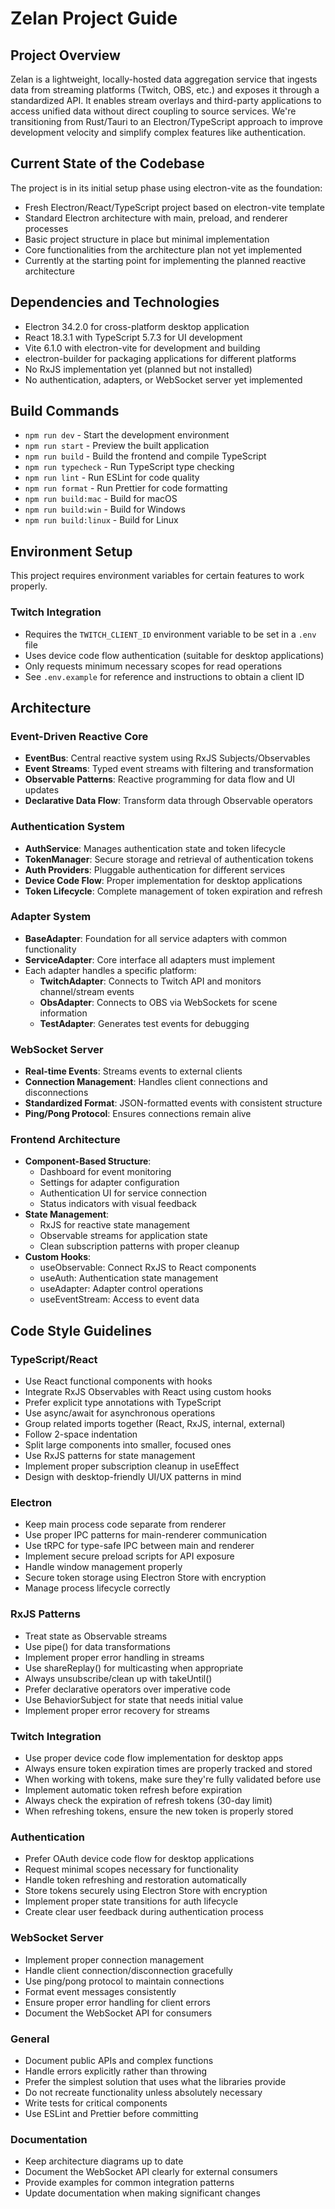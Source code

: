 # Zelan Project Guide

## Project Overview
Zelan is a lightweight, locally-hosted data aggregation service that ingests data from streaming platforms (Twitch, OBS, etc.) and exposes it through a standardized API. It enables stream overlays and third-party applications to access unified data without direct coupling to source services. We're transitioning from Rust/Tauri to an Electron/TypeScript approach to improve development velocity and simplify complex features like authentication.

## Current State of the Codebase
The project is in its initial setup phase using electron-vite as the foundation:
- Fresh Electron/React/TypeScript project based on electron-vite template
- Standard Electron architecture with main, preload, and renderer processes
- Basic project structure in place but minimal implementation
- Core functionalities from the architecture plan not yet implemented
- Currently at the starting point for implementing the planned reactive architecture

## Dependencies and Technologies
- Electron 34.2.0 for cross-platform desktop application
- React 18.3.1 with TypeScript 5.7.3 for UI development
- Vite 6.1.0 with electron-vite for development and building
- electron-builder for packaging applications for different platforms
- No RxJS implementation yet (planned but not installed)
- No authentication, adapters, or WebSocket server yet implemented

## Build Commands
- `npm run dev` - Start the development environment
- `npm run start` - Preview the built application
- `npm run build` - Build the frontend and compile TypeScript
- `npm run typecheck` - Run TypeScript type checking
- `npm run lint` - Run ESLint for code quality
- `npm run format` - Run Prettier for code formatting
- `npm run build:mac` - Build for macOS
- `npm run build:win` - Build for Windows
- `npm run build:linux` - Build for Linux

## Environment Setup
This project requires environment variables for certain features to work properly.

### Twitch Integration
- Requires the `TWITCH_CLIENT_ID` environment variable to be set in a `.env` file
- Uses device code flow authentication (suitable for desktop applications)
- Only requests minimum necessary scopes for read operations
- See `.env.example` for reference and instructions to obtain a client ID

## Architecture

### Event-Driven Reactive Core
- **EventBus**: Central reactive system using RxJS Subjects/Observables
- **Event Streams**: Typed event streams with filtering and transformation
- **Observable Patterns**: Reactive programming for data flow and UI updates
- **Declarative Data Flow**: Transform data through Observable operators

### Authentication System
- **AuthService**: Manages authentication state and token lifecycle
- **TokenManager**: Secure storage and retrieval of authentication tokens
- **Auth Providers**: Pluggable authentication for different services
- **Device Code Flow**: Proper implementation for desktop applications
- **Token Lifecycle**: Complete management of token expiration and refresh

### Adapter System
- **BaseAdapter**: Foundation for all service adapters with common functionality
- **ServiceAdapter**: Core interface all adapters must implement
- Each adapter handles a specific platform:
  - **TwitchAdapter**: Connects to Twitch API and monitors channel/stream events
  - **ObsAdapter**: Connects to OBS via WebSockets for scene information
  - **TestAdapter**: Generates test events for debugging

### WebSocket Server
- **Real-time Events**: Streams events to external clients
- **Connection Management**: Handles client connections and disconnections
- **Standardized Format**: JSON-formatted events with consistent structure
- **Ping/Pong Protocol**: Ensures connections remain alive

### Frontend Architecture
- **Component-Based Structure**:
  - Dashboard for event monitoring
  - Settings for adapter configuration
  - Authentication UI for service connection
  - Status indicators with visual feedback
- **State Management**:
  - RxJS for reactive state management
  - Observable streams for application state
  - Clean subscription patterns with proper cleanup
- **Custom Hooks**:
  - useObservable: Connect RxJS to React components
  - useAuth: Authentication state management
  - useAdapter: Adapter control operations
  - useEventStream: Access to event data

## Code Style Guidelines

### TypeScript/React
- Use React functional components with hooks
- Integrate RxJS Observables with React using custom hooks
- Prefer explicit type annotations with TypeScript
- Use async/await for asynchronous operations
- Group related imports together (React, RxJS, internal, external)
- Follow 2-space indentation
- Split large components into smaller, focused ones
- Use RxJS patterns for state management
- Implement proper subscription cleanup in useEffect
- Design with desktop-friendly UI/UX patterns in mind

### Electron
- Keep main process code separate from renderer
- Use proper IPC patterns for main-renderer communication
- Use tRPC for type-safe IPC between main and renderer
- Implement secure preload scripts for API exposure
- Handle window management properly
- Secure token storage using Electron Store with encryption
- Manage process lifecycle correctly

### RxJS Patterns
- Treat state as Observable streams
- Use pipe() for data transformations
- Implement proper error handling in streams
- Use shareReplay() for multicasting when appropriate
- Always unsubscribe/clean up with takeUntil()
- Prefer declarative operators over imperative code
- Use BehaviorSubject for state that needs initial value
- Implement proper error recovery for streams

### Twitch Integration
- Use proper device code flow implementation for desktop apps
- Always ensure token expiration times are properly tracked and stored
- When working with tokens, make sure they're fully validated before use
- Implement automatic token refresh before expiration
- Always check the expiration of refresh tokens (30-day limit)
- When refreshing tokens, ensure the new token is properly stored

### Authentication
- Prefer OAuth device code flow for desktop applications
- Request minimal scopes necessary for functionality
- Handle token refreshing and restoration automatically
- Store tokens securely using Electron Store with encryption
- Implement proper state transitions for auth lifecycle
- Create clear user feedback during authentication process

### WebSocket Server
- Implement proper connection management
- Handle client connection/disconnection gracefully
- Use ping/pong protocol to maintain connections
- Format event messages consistently
- Ensure proper error handling for client errors
- Document the WebSocket API for consumers

### General
- Document public APIs and complex functions
- Handle errors explicitly rather than throwing
- Prefer the simplest solution that uses what the libraries provide
- Do not recreate functionality unless absolutely necessary
- Write tests for critical components
- Use ESLint and Prettier before committing

### Documentation
- Keep architecture diagrams up to date
- Document the WebSocket API clearly for external consumers
- Provide examples for common integration patterns
- Update documentation when making significant changes

